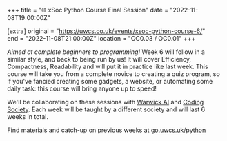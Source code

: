 +++
title = "🌐 xSoc Python Course Final Session"
date = "2022-11-08T19:00:00Z"

[extra]
original = "https://uwcs.co.uk/events/xsoc-python-course-6/"    
end = "2022-11-08T21:00:00Z"
location = "OC0.03 / OC0.01"
+++

*Aimed at complete beginners to programming!*  Week 6 will follow in a similar style, and back to being run by us! It will cover Efficiency, Compactness, Readability and will put it in practice like last week. This course will take you from a complete novice to creating a quiz program, so if you've fancied creating some gadgets, a website, or automating some daily task: this course will bring anyone up to speed!

We'll be collaborating on these sessions with [Warwick AI](https://warwick.ai/) and [Coding Society](https://www.warwickcodingsociety.com/). Each week will be taught by a different society and will last 6 weeks in total.

Find materials and catch-up on previous weeks at [go.uwcs.uk/python](https://go.uwcs.uk/python)
